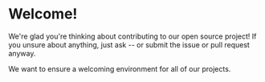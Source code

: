# Welcome!
We're glad you're thinking about contributing to our open source project!
If you unsure about anything, just ask -- or submit the issue or pull request anyway.

We want to ensure a welcoming environment for all of our projects.
